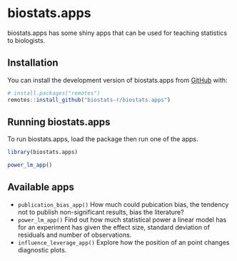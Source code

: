 
<!-- README.md is generated from README.Rmd. Please edit that file -->

# biostats.apps

<!-- badges: start -->
<!-- badges: end -->

biostats.apps has some shiny apps that can be used for teaching
statistics to biologists.

## Installation

You can install the development version of biostats.apps from
[GitHub](https://github.com/biostats-r/biostats.apps) with:

``` r
# install.packages("remotes")
remotes::install_github("biostats-r/biostats.apps")
```

## Running biostats.apps

To run biostats.apps, load the package then run one of the apps.

``` r
library(biostats.apps)

power_lm_app()
```

## Available apps

-   `publication_bias_app()` How much could pubication bias, the
    tendency not to publish non-significant results, bias the
    literature?
-   `power_lm_app()` Find out how much statistical power a linear model
    has for an experiment has given the effect size, standard deviation
    of residuals and number of observations.
-   `influence_leverage_app()` Explore how the position of an point
    changes diagnostic plots.
